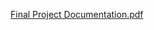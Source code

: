 [Final Project Documentation.pdf](https://github.com/user-attachments/files/22084542/Final.Project.Documentation.pdf)
